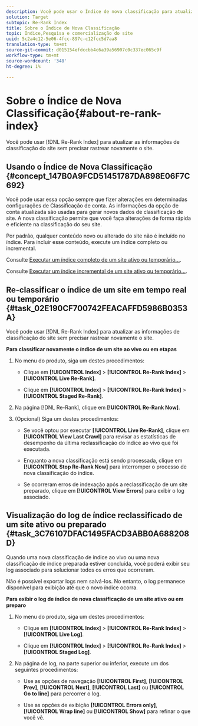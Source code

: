 ```yaml
---
description: Você pode usar o Índice de nova classificação para atualizar as informações de classificação do site sem precisar rastrear novamente o site.
solution: Target
subtopic: Re-Rank Index
title: Sobre o Índice de Nova Classificação
topic: Índice,Pesquisa e comercialização do site
uuid: 5c2a4c12-5e06-4fcc-897c-c12fcc5d7aa8
translation-type: tm+mt
source-git-commit: d015154efdccbb4c6a39a56907c0c337ec065c9f
workflow-type: tm+mt
source-wordcount: '348'
ht-degree: 1%

---
```



# Sobre o Índice de Nova Classificação{#about-re-rank-index}

Você pode usar [!DNL Re-Rank Index] para atualizar as informações de classificação do site sem precisar rastrear novamente o site.

## Usando o Índice de Nova Classificação {#concept_147B0A9FCD51451787DA898E06F7C692}

Você pode usar essa opção sempre que fizer alterações em determinadas configurações de Classificação de conta. As informações da opção de conta atualizada são usadas para gerar novos dados de classificação de site. A nova classificação permite que você faça alterações de forma rápida e eficiente na classificação do seu site.

Por padrão, qualquer conteúdo novo ou alterado do site não é incluído no índice. Para incluir esse conteúdo, execute um índice completo ou incremental.

Consulte [Executar um índice completo de um site ativo ou temporário...](../c-about-index-menu/c-about-full-index.md#task_F7FE04D8A1654A7787FCCA31B45EB42D).

Consulte [Executar um índice incremental de um site ativo ou temporário...](../c-about-index-menu/c-about-incremental-index.md#task_9BFB6157F3884B2FAECB7E0E9CA318CB).

## Re-classificar o índice de um site em tempo real ou temporário {#task_02E190CF700742FEACAFFD5986B0353A}

Você pode usar [!DNL Re-Rank Index] para atualizar as informações de classificação do site sem precisar rastrear novamente o site.

**Para classificar novamente o índice de um site ao vivo ou em etapas**

1. No menu do produto, siga um destes procedimentos:

   * Clique em **[!UICONTROL Index]** > **[!UICONTROL Re-Rank Index]** > **[!UICONTROL Live Re-Rank]**.

   * Clique em **[!UICONTROL Index]** > **[!UICONTROL Re-Rank Index]** > **[!UICONTROL Staged Re-Rank]**.

1. Na página [!DNL Re-Rank], clique em **[!UICONTROL Re-Rank Now]**.
1. (Opcional) Siga um destes procedimentos:

   * Se você optou por executar **[!UICONTROL Live Re-Rank]**, clique em **[!UICONTROL View Last Crawl]** para revisar as estatísticas de desempenho da última reclassificação do índice ao vivo que foi executada.

   * Enquanto a nova classificação está sendo processada, clique em **[!UICONTROL Stop Re-Rank Now]** para interromper o processo de nova classificação do índice.
   * Se ocorreram erros de indexação após a reclassificação de um site preparado, clique em **[!UICONTROL View Errors]** para exibir o log associado.

## Visualização do log de índice reclassificado de um site ativo ou preparado {#task_3C76107DFAC1495FACD3ABB0A688208D}

Quando uma nova classificação de índice ao vivo ou uma nova classificação de índice preparada estiver concluída, você poderá exibir seu log associado para solucionar todos os erros que ocorreram.

Não é possível exportar logs nem salvá-los. No entanto, o log permanece disponível para exibição até que o novo índice ocorra.

**Para exibir o log de índice de nova classificação de um site ativo ou em preparo**

1. No menu do produto, siga um destes procedimentos:

   * Clique em **[!UICONTROL Index]** > **[!UICONTROL Re-Rank Index]** > **[!UICONTROL Live Log]**.

   * Clique em **[!UICONTROL Index]** > **[!UICONTROL Re-Rank Index]** > **[!UICONTROL Staged Log]**.

1. Na página de log, na parte superior ou inferior, execute um dos seguintes procedimentos:

   * Use as opções de navegação **[!UICONTROL First]**, **[!UICONTROL Prev]**, **[!UICONTROL Next]**, **[!UICONTROL Last]** ou **[!UICONTROL Go to line]** para percorrer o log.

   * Use as opções de exibição **[!UICONTROL Errors only]**, **[!UICONTROL Wrap line]** ou **[!UICONTROL Show]** para refinar o que você vê.

